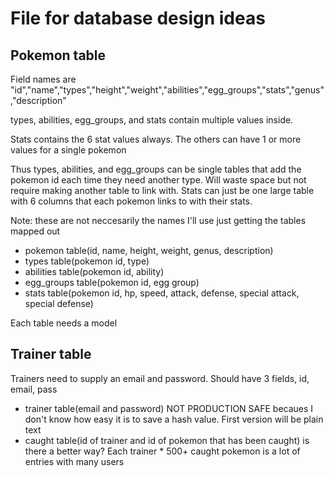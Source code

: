 # File for database design ideas

## Pokemon table
Field names are "id","name","types","height","weight","abilities","egg_groups","stats","genus","description"

types, abilities, egg_groups, and stats contain multiple values inside.

Stats contains the 6 stat values always.
The others can have 1 or more values for a single pokemon

Thus types, abilities, and egg_groups can be single tables that add the pokemon id each time they need another type. Will waste space but not require making another table to link with.
Stats can just be one large table with 6 columns that each pokemon links to with their stats.

Note: these are not neccesarily the names I'll use just getting the tables mapped out
* pokemon table(id, name, height, weight, genus, description)
* types table(pokemon id, type)
* abilities table(pokemon id, ability)
* egg_groups table(pokemon id, egg group)
* stats table(pokemon id, hp, speed, attack, defense, special attack, special defense)

Each table needs a model

## Trainer table
Trainers need to supply an email and password. Should have 3 fields, id, email, pass

* trainer table(email and password) NOT PRODUCTION SAFE becaues I don't know how easy it is to save a hash value. First version will be plain text
* caught table(id of trainer and id of pokemon that has been caught) is there a better way? Each trainer * 500+ caught pokemon is a lot of entries with many users
